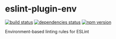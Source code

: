 # eslint-plugin-env


[![build status][build-badge]][build-href]
[![dependencies status][deps-badge]][deps-href]
[![npm version][npm-badge]][npm-href]

Environment-based linting rules for ESLint

[build-badge]: https://travis-ci.org/rtsao/eslint-plugin-env.svg?branch=master
[build-href]: https://travis-ci.org/rtsao/eslint-plugin-env
[deps-badge]: https://david-dm.org/rtsao/eslint-plugin-env.svg
[deps-href]: https://david-dm.org/rtsao/eslint-plugin-env
[npm-badge]: https://badge.fury.io/js/eslint-plugin-env.svg
[npm-href]: https://www.npmjs.com/package/eslint-plugin-env
